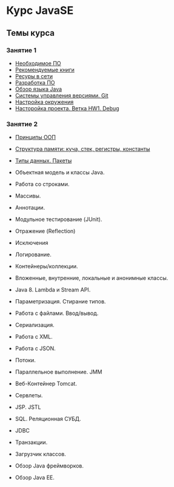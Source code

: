 # Курс JavaSE

## Темы курса
### Занятие 1
 - [Необходимое ПО](intro.md#Необходимое-ПО)
 - [Рекомендуемые книги](intro.md#Рекомендуемые-книги)
 - [Ресуры в сети](intro.md#Ресуры-в-сети)
 - [Разработка ПО](lesson1.md#Разработка-ПО)
 - [Обзор языка Java](lesson1.md#Обзор-языка-java)
 - [Системы управления версиями. Git](lesson1.md#Системы-управления-версиями-git)
 - [Настройка окружения](lesson1.md#Настройка-окружения)
 - [Насторойка проекта. Ветка HW1. Debug](lesson1.md#Насторойка-проекта-Ветка-hw1-debug)

### Занятие 2
 - [Принципы ООП](lesson2.md#Принципы-ООП)
 - [Структура памяти: куча, стек, регистры, константы](lesson2.md#Структура-памяти-куча-стек-регистры-константы)
 - [Типы данных. Пакеты](lesson2.md#Типы-данных-Пакеты)

 - Объектная модель и классы Java.
 - Работа со строками. 
 - Массивы.
 - Аннотации.
 - Модульное тестирование (JUnit). 
 - Отражение (Reflection)
 - Исключения
 - Логирование.
 - Контейнеры/коллекции.
 - Вложенные, внутренние, локальные и анонимные классы.
 - Java 8. Lambda и Stream API.
 - Параметризация. Стирание типов.
 - Работа с файлами. Ввод/вывод.
 - Сериализация. 
 - Работа с XML.
 - Работа с JSON.
 - Потоки. 
 - Параллельное выполнение. JMM
 - Веб-Контейнер Tomcat.
 - Сервлеты.
 - JSP. JSTL
 - SQL. Реляционная СУБД.
 - JDBC
 - Транзакции.
 - Загрузчик классов.
 - Обзор Java фреймворков.
 - Обзор Java EE.


